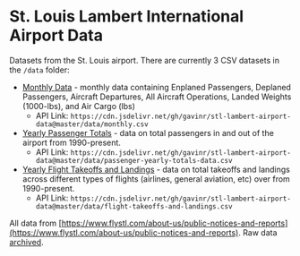 # St. Louis Lambert International Airport Data

Datasets from the St. Louis airport. There are currently 3 CSV datasets in the `/data` folder:

* [Monthly Data](https://github.com/gavinr/stl-lambert-airport-data/blob/master/data/monthly.csv) - monthly data containing Enplaned Passengers, Deplaned Passengers, Aircraft Departures, All Aircraft Operations, Landed Weights (1000-lbs), and Air Cargo (lbs)
    * API Link: `https://cdn.jsdelivr.net/gh/gavinr/stl-lambert-airport-data@master/data/monthly.csv`
* [Yearly Passenger Totals](https://github.com/gavinr/stl-lambert-airport-data/blob/master/data/passenger-yearly-totals-data.csv) - data on total passengers in and out of the airport from 1990-present.
    * API Link: `https://cdn.jsdelivr.net/gh/gavinr/stl-lambert-airport-data@master/data/passenger-yearly-totals-data.csv`
* [Yearly Flight Takeoffs and Landings](https://github.com/gavinr/stl-lambert-airport-data/blob/master/data/flight-takeoffs-and-landings.csv) - data on total takeoffs and landings across different types of flights (airlines, general aviation, etc) over from 1990-present.
    * API Link: `https://cdn.jsdelivr.net/gh/gavinr/stl-lambert-airport-data@master/data/flight-takeoffs-and-landings.csv`

All data from [https://www.flystl.com/about-us/public-notices-and-reports](https://www.flystl.com/about-us/public-notices-and-reports). Raw data [archived](https://github.com/gavinr/stl-lambert-airport-data/tree/master/raw_data).
